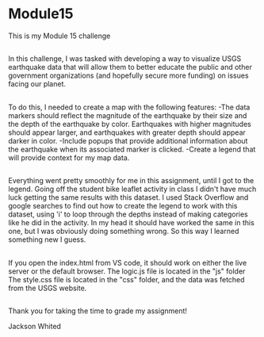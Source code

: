 # Module15
This is my Module 15 challenge
##
In this challenge, I was tasked with developing a way to visualize USGS earthquake data that will allow them to better educate the public and other government organizations (and hopefully secure more funding) on issues facing our planet. 
##
To do this, I needed to create a map with the following features:
 -The data markers should reflect the magnitude of the earthquake by their size and the depth of the earthquake by color. Earthquakes with higher magnitudes should appear larger, and earthquakes with greater depth should appear darker in color.
 -Include popups that provide additional information about the earthquake when its associated marker is clicked.
 -Create a legend that will provide context for my map data.
##
##
Everything went pretty smoothly for me in this assignment, until I got to the legend. Going off the student bike leaflet activity in class I didn't have much luck getting the same results with this dataset. I used Stack Overflow and google searches to find out how to create the legend to work with this dataset, using 'i' to loop through the depths instead of making categories like he did in the activity. In my head it should have worked the same in this one, but I was obviously doing something wrong. So this way I learned something new I guess. 
##
If you open the index.html from VS code, it should work on either the live server or the default browser. 
The logic.js file is located in the "js" folder 
The style.css file is located in the "css" folder, and the data was fetched from the USGS website. 
##
Thank you for taking the time to grade my assignment! 

Jackson Whited 
